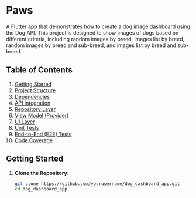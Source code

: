 # Paws

A Flutter app that demonstrates how to create a dog image dashboard using the Dog API. This project is designed to show images of dogs based on different criteria, including random images by breed, images list by breed, random images by breed and sub-breed, and images list by breed and sub-breed.

## Table of Contents

1. [Getting Started](#getting-started)
2. [Project Structure](#project-structure)
3. [Dependencies](#dependencies)
4. [API Integration](#api-integration)
5. [Repository Layer](#repository-layer)
6. [View Model (Provider)](#view-model-provider)
7. [UI Layer](#ui-layer)
8. [Unit Tests](#unit-tests)
9. [End-to-End (E2E) Tests](#end-to-end-e2e-tests)
10. [Code Coverage](#code-coverage)

## Getting Started

1. **Clone the Repository:**

   ```bash
   git clone https://github.com/yourusername/dog_dashboard_app.git
   cd dog_dashboard_app
